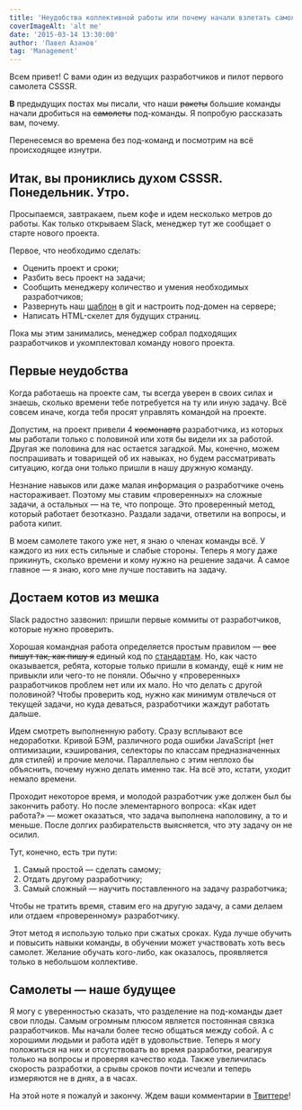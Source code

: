 ```yaml
---
title: 'Неудобства коллективной работы или почему начали взлетать самолеты.'
coverImageAlt: 'alt me'
date: '2015-03-14 13:30:00'
author: 'Павел Азанов'
tag: 'Management'
---
```


<Subtitle>
  Всем привет! С вами один из ведущих разработчиков и пилот первого самолета CSSSR.
</Subtitle>

**В** предыдущих постах мы писали, что наши <s>ракеты</s> большие команды начали дробиться на <s>самолеты</s> под-команды. Я попробую рассказать вам, почему.

Перенесемся во времена без под-команд и посмотрим на всё происходящее изнутри.

## Итак, вы прониклись духом CSSSR. Понедельник. Утро.

Просыпаемся, завтракаем, пьем кофе и идем несколько метров до работы. Как только открываем Slack, менеджер тут же сообщает о старте нового проекта.

Первое, что необходимо сделать:

- Оценить проект и сроки;
- Разбить весь проект на задачи;
- Сообщить менеджеру количество и умения необходимых разработчиков;
- Развернуть наш [шаблон](http://bit.ly/1GDjsGb) в git и настроить под-домен на сервере;
- Написать HTML-скелет для будущих страниц.

Пока мы этим занимались, менеджер собрал подходящих разработчиков и укомплектовал команду нового проекта.

## Первые неудобства

Когда работаешь на проекте сам, ты всегда уверен в своих силах и знаешь, сколько времени тебе потребуется на ту или иную задачу. Всё совсем иначе, когда тебя просят управлять командой на проекте.

Допустим, на проект привели 4 <s>космонавта</s> разработчика, из которых мы работали только с половиной или хотя бы видели их за работой. Другая же половина для нас остается загадкой. Мы, конечно, можем поспрашивать и товарищей об их навыках, но будем рассматривать ситуацию, когда они только пришли в нашу дружную команду.

Незнание навыков или даже малая информация о разработчике очень настораживает. Поэтому мы ставим «проверенных» на сложные задачи, а остальных — на те, что попроще. Это проверенный метод, который работает безотказно. Раздали задачи, ответили на вопросы, и работа кипит.

<Note>
  <p>В моем самолете такого уже нет, я знаю о членах команды всё. У каждого из них есть сильные и слабые стороны. Теперь я могу даже прикинуть, сколько времени и кому нужно на решение задачи. А самое главное — я знаю, кого мне лучше поставить на задачу.</p>
</Note>

## Достаем котов из мешка

Slack радостно зазвонил: пришли первые коммиты от разработчиков, которые нужно проверить.

Хорошая командная работа определяется простым правилом — <s>все пишут так, как пишу я</s> единый код по [стандартам](http://bit.ly/1Ek791M). Но, как часто оказывается, ребята, которые только пришли в команду, ещё к ним не привыкли или чего-то не поняли. Обычно у «проверенных» разработчиков проблем нет или их мало. Но что делать с другой половиной? Чтобы проверить код, нужно как минимум отвлечься от текущей задачи, но куда деваться, разработчики жаждут работать дальше.

Идем смотреть выполненную работу. Сразу всплывают все недоработки. Кривой БЭМ, различного рода ошибки JavaScript (нет оптимизации, кэширования, селекторы по классам предназначенных для стилей) и прочие мелочи. Параллельно с этим неплохо бы объяснить, почему нужно делать именно так. На всё это, кстати, уходит немало времени.

Проходит некоторое время, и молодой разработчик уже должен был бы закончить работу. Но после элементарного вопроса: «Как идет работа?» — может оказаться, что задача выполнена наполовину, а то и меньше. После долгих разбирательств выясняется, что эту задачу он не осилил.

Тут, конечно, есть три пути:

1. Самый простой — сделать самому;
2. Отдать другому разработчику;
3. Самый сложный — научить поставленного на задачу разработчика;

Чтобы не тратить время, ставим его на другую задачу, а сами делаем или отдаем «проверенному» разработчику.

<Note>
  <p>Этот метод я использую только при сжатых сроках. Куда лучше обучить и повысить навыки команды, в обучении может участвовать хоть весь самолет. Желание обучать кого-либо, как оказалось, проявляется только в небольшом коллективе.</p>
</Note>

## Самолеты — наше будущее

Я могу с уверенностью сказать, что разделение на под-команды дает свои плоды. Самым огромным плюсом является постоянная связка разработчиков. Мы начали более тесно общаться между собой. А с хорошими людьми и работа идёт в удовольствие. Теперь я могу положиться на них и отсутствовать во время разработки, реагируя только на вопросы и проверяя качество кода. Также увеличилась скорость разработки, а срывы сроков почти исчезли и теперь измеряются не в днях, а в часах.

На этой ноте я пожалуй и закончу. Ждем ваши комментарии в [Твиттере](http://bit.ly/1EzPmoj)!
